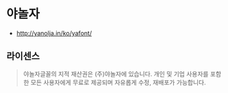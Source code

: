 # 야놀자

* http://yanolja.in/ko/yafont/

## 라이센스
> 야놀자글꼴의 지적 재산권은 (주)야놀자에 있습니다.
> 개인 및 기업 사용자를 포함한 모든 사용자에게 무료로 제공되며 자유롭게 수정, 재배포가 가능합니다.
